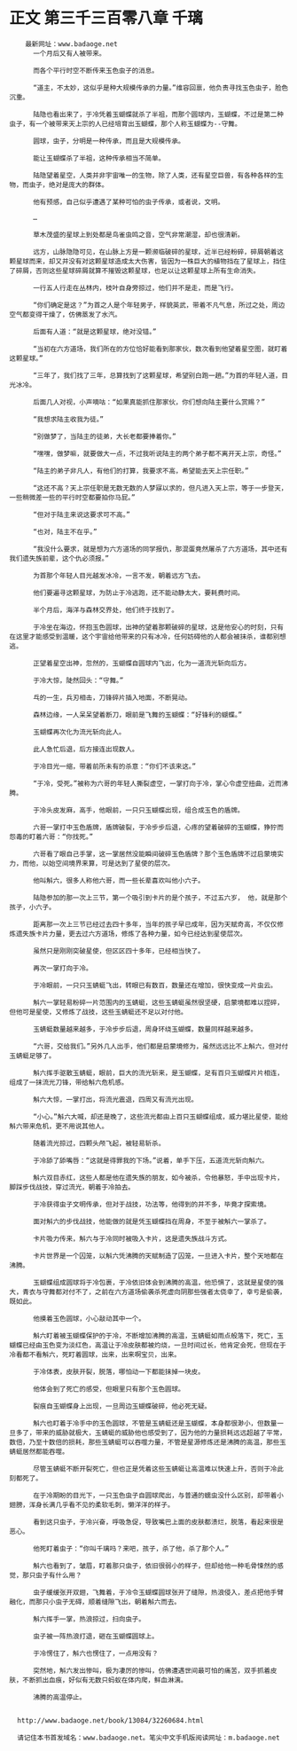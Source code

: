 # 正文 第三千三百零八章 千璃
        最新网址：www.badaoge.net
          一个月后又有人被带来。
      
          而各个平行时空不断传来玉色虫子的消息。
      
          “道主，不太妙，这似乎是种大规模传承的力量。”维容回禀，他负责寻找玉色虫子，脸色沉重。
      
          陆隐也看出来了，于冷凭着玉蝴蝶就杀了半祖，而那个圆球内，玉蝴蝶，不过是第二种虫子，有一个被带来天上宗的人已经培育出玉蝴蝶，那个人称玉蝴蝶为--守舞。
      
          圆球，虫子，分明是一种传承，而且是大规模传承。
      
          能让玉蝴蝶杀了半祖，这种传承相当不简单。
      
          陆隐望着星空，人类并非宇宙唯一的生物，除了人类，还有星空巨兽，有各种各样的生物，而虫子，绝对是庞大的群体。
      
          他有预感，自己似乎遭遇了某种可怕的虫子传承，或者说，文明。
      
          …
      
          草木茂盛的星球上到处都是鸟雀虫鸣之音，空气非常潮湿，却也很清新。
      
          远方，山脉隐隐可见，在山脉上方是一颗濒临破碎的星球，近半已经粉碎，碎屑朝着这颗星球而来，却又并没有对这颗星球造成太大伤害，皆因为一株巨大的植物挡在了星球上，挡住了碎屑，否则这些星球碎屑就算不摧毁这颗星球，也足以让这颗星球上所有生命消失。
      
          一行五人行走在丛林内，枝叶自身旁掠过，他们并不是走，而是飞行。
      
          “你们确定是这？”为首之人是个年轻男子，样貌英武，带着不凡气息，所过之处，周边空气都变得干燥了，仿佛蒸发了水汽。
      
          后面有人道：“就是这颗星球，绝对没错。”
      
          “当初在六方道场，我们所在的方位恰好能看到那家伙，数次看到他望着星空图，就盯着这颗星球。”
      
          “三年了，我们找了三年，总算找到了这颗星球，希望别白跑一趟。”为首的年轻人道，目光冰冷。
      
          后面几人对视，小声嘀咕：“如果真能抓住那家伙，你们想向陆主要什么赏赐？”
      
          “我想求陆主收我为徒。”
      
          “别做梦了，当陆主的徒弟，大长老都要捧着你。”
      
          “嘿嘿，做梦嘛，就要做大一点，不过我听说陆主的两个弟子都不离开天上宗，奇怪。”
      
          “陆主的弟子非凡人，有他们的打算，我要求不高，希望能去天上宗任职。”
      
          “这还不高？天上宗任职是无数无数的人梦寐以求的，但凡进入天上宗，等于一步登天，一些稍微差一些的平行时空都要拍你马屁。”
      
          “但对于陆主来说这要求可不高。”
      
          “也对，陆主不在乎。”
      
          “我没什么要求，就是想为六方道场的同学报仇，那混蛋竟然屠杀了六方道场，其中还有我们遗失族前辈，这个仇必须报。”
      
          为首那个年轻人目光越发冰冷，一言不发，朝着远方飞去。
      
          他们要遍寻这颗星球，为防止于冷逃跑，还不能动静太大，要耗费时间。
      
          半个月后，海洋与森林交界处，他们终于找到了。
      
          于冷坐在海边，怀抱玉色圆球，出神的望着那颗破碎的星球，这是他安心的时刻，只有在这里才能感受到温暖，这个宇宙给他带来的只有冰冷，任何妨碍他的人都会被抹杀，谁都别想逃。
      
          正望着星空出神，忽然的，玉蝴蝶自圆球内飞出，化为一道流光斩向后方。
      
          于冷大惊，陡然回头：“守舞。”
      
          乓的一生，兵刃相击，刀锋碎片插入地面，不断晃动。
      
          森林边缘，一人呆呆望着断刀，眼前是飞舞的玉蝴蝶：“好锋利的蝴蝶。”
      
          玉蝴蝶再次化为流光斩向此人。
      
          此人急忙后退，后方接连出现数人。
      
          于冷目光一缩，带着前所未有的杀意：“你们不该来这。”
      
          “于冷，受死。”被称为六哥的年轻人撕裂虚空，一掌打向于冷，掌心令虚空扭曲，近而沸腾。
      
          于冷头皮发麻，高手，他眼前，一只只玉蝴蝶出现，组合成玉色的盾牌。
      
          六哥一掌打中玉色盾牌，盾牌破裂，于冷步步后退，心疼的望着破碎的玉蝴蝶，狰狞而怨毒的盯着六哥：“你找死。”
      
          六哥看了眼自己手掌，这一掌居然没能瞬间破碎玉色盾牌？那个玉色盾牌不过启蒙境实力，而他，以始空间境界来算，可是达到了星使的层次。
      
          他叫斛六，很多人称他六哥，而一些长辈喜欢叫他小六子。
      
          陆隐参加的那一次上三节，第一个吸引到卡片的是个孩子，不过五六岁， 他，就是那个孩子，小六子。
      
          距离那一次上三节已经过去四十多年，当年的孩子早已成年，因为天赋奇高，不仅仅修炼遗失族卡片力量，更去过六方道场，修炼了各种力量，如今已经达到星使层次。
      
          虽然只是刚刚突破星使，但区区四十多年，已经相当快了。
      
          再次一掌打向于冷。
      
          于冷眼前，一只只玉蜻蜓飞出，转眼已有数百，数量还在增加，很快变成一片虫云。
      
          斛六一掌轻易粉碎一片范围内的玉蜻蜓，这些玉蜻蜓虽然很坚硬，启蒙境都难以捏碎，但他可是星使，又修炼了战技，这些玉蜻蜓还不足以对付他。
      
          玉蜻蜓数量越来越多，于冷步步后退，周身环绕玉蝴蝶，数量同样越来越多。
      
          “六哥，交给我们。”另外几人出手，他们都是启蒙境修为，虽然远远比不上斛六，但对付玉蜻蜓足够了。
      
          斛六挥手驱散玉蜻蜓，眼前，巨大的流光斩来，是玉蝴蝶，足有百只玉蝴蝶片片相连，组成了一抹流光刀锋，带给斛六危机感。
      
          斛六大惊，一掌打出，将流光震退，四周又有流光出现。
      
          “小心。”斛六大喊，却还是晚了，这些流光都由上百只玉蝴蝶组成，威力堪比星使，能给斛六带来危机，更不用说其他人。
      
          随着流光掠过，四颗头颅飞起，被轻易斩杀。
      
          于冷舔了舔嘴唇：“这就是得罪我的下场。”说着，单手下压，五道流光斩向斛六。
      
          斛六双目赤红，这些人都是他在遗失族的朋友，如今被杀，令他暴怒，手中出现卡片，脚踩步伐战技，穿过流光，朝着于冷拍去。
      
          于冷获得虫子文明传承，但对于战技，功法等，他得到的并不多，毕竟才探索境。
      
          面对斛六的步伐战技，他能做的就是凭玉蝴蝶挡在周身，不至于被斛六一掌杀了。
      
          卡片吸力传来，斛六与于冷同时被吸入卡片，这是遗失族战斗方式。
      
          卡片世界是一个囚笼，以斛六凭沸腾的天赋制造了囚笼，一旦进入卡片，整个天地都在沸腾。
      
          玉蝴蝶组成圆球将于冷包裹，于冷依旧体会到沸腾的高温，他恐惧了，这就是星使的强大，青衣与守舞都对付不了，之前在六方道场偷袭杀死虚向阴那些强者太侥幸了，幸亏是偷袭，既如此。
      
          他摸着玉色圆球，小心敲动其中一个。
      
          斛六盯着被玉蝴蝶保护的于冷，不断增加沸腾的高温，玉蜻蜓如雨点般落下，死亡，玉蝴蝶已经由玉色变为淡红色，高温让于冷皮肤都被灼烧，一旦时间过长，他肯定会死，但现在于冷看都不看斛六，死盯着圆球，出来，出来啊宝贝，出来。
      
          于冷体表，皮肤开裂，脱落，哪怕动一下都能抹掉一块皮。
      
          他体会到了死亡的感受，但眼里只有那个玉色圆球。
      
          裂痕自玉蝴蝶身上出现，一旦周边玉蝴蝶破碎，他必死无疑。
      
          斛六也盯着于冷手中的玉色圆球，不管是玉蜻蜓还是玉蝴蝶，本身都很渺小，但数量一旦多了，带来的威胁就极大，玉蜻蜓的威胁他也感受到了，因为他的力量损耗远远超越了平常，数倍，乃至十数倍的损耗，那些玉蜻蜓可以吞噬力量，不管是星源修炼还是沸腾的高温，那些玉蜻蜓居然都能吞噬。
      
          尽管玉蜻蜓不断开裂死亡，但也正是凭着这些玉蜻蜓让高温难以快速上升，否则于冷此刻都死了。
      
          在于冷期盼的目光下，一只玉色虫子自圆球爬出，与普通的蠕虫没什么区别，却带着小翅膀，浑身长满几乎看不见的柔软毛刺，懒洋洋的样子。
      
          看到这只虫子，于冷兴奋，呼吸急促，导致嘴巴上面的皮肤都溃烂，脱落，看起来很是恶心。
      
          他死盯着虫子：“你叫千璃吗？来吧，孩子，杀了他，杀了那个人。”
      
          斛六也看到了，皱眉，盯着那只虫子，依旧很弱小的样子，但却给他一种毛骨悚然的感觉，那只虫子有什么用？
      
          虫子缓缓张开双翅，飞舞着，于冷令玉蝴蝶圆球张开了缝隙，热浪侵入，差点把他手臂融化，而那只小虫子无碍，顺着缝隙飞出，朝着斛六而去。
      
          斛六挥手一掌，热浪掠过，扫向虫子。
      
          虫子被一阵热浪打退，砸在玉蝴蝶圆球上。
      
          于冷愣住了，斛六也愣住了，一点用没有？
      
          突然地，斛六发出惨叫，极为凄厉的惨叫，仿佛遭遇世间最可怕的痛苦，双手抓着皮肤，不断抓出血痕，好似有无数只蚂蚁在体内爬，鲜血淋漓。
      
          沸腾的高温停止。
      
      
      http://www.badaoge.net/book/13084/32260684.html
      
      请记住本书首发域名：www.badaoge.net。笔尖中文手机版阅读网址：m.badaoge.net